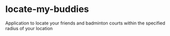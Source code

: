 # locate-my-buddies
Application to locate your friends and badminton courts within the specified radius of your location


